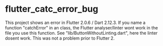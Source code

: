 # flutter_catc_error_bug

This project shows an error in Flutter 2.0.6 / Dart 2.12.3.
If you name a function "catchError" in an class, the Flutter analyser/linter wont work in the file you use this function.
See "lib/ButtonWithoutLinting.dart", here the linter dosent work. This was not a problem prior to Flutter 2.
